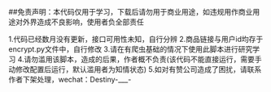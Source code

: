 ##免责声明：本代码仅用于学习，下载后请勿用于商业用途，如违规用作商业用途对外界造成不良影响，使用者负全部责任

1.代码已经数月没有更新，接口可用性未知，自行分辨
2.商品链接与用户id均存于encrypt.py文件中，自行修改
3.请在有爬虫基础的情况下使用此脚本进行研究学习
4.请勿滥用该脚本，造成的后果，作者概不负责(该代码不能直接运行，需要手动修改配置后运行，默认滥用者为知情状态)
5.如对有赞公司造成了困扰，请联系作者下架处理，wechat：Destiny-___-